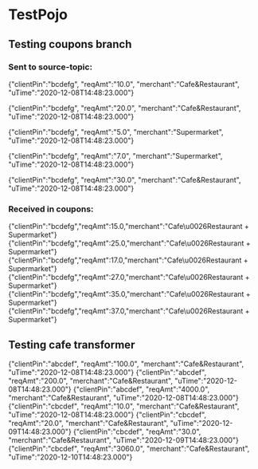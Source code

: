 # TestPojo


## Testing coupons branch
### Sent to source-topic:

{"clientPin":"bcdefg", "reqAmt":"10.0", "merchant":"Cafe&Restaurant", "uTime":"2020-12-08T14:48:23.000"}

{"clientPin":"bcdefg", "reqAmt":"20.0", "merchant":"Cafe&Restaurant", "uTime":"2020-12-08T14:48:23.000"}

{"clientPin":"bcdefg", "reqAmt":"5.0", "merchant":"Supermarket", "uTime":"2020-12-08T14:48:23.000"}

{"clientPin":"bcdefg", "reqAmt":"7.0", "merchant":"Supermarket", "uTime":"2020-12-08T14:48:23.000"}

{"clientPin":"bcdefg", "reqAmt":"30.0", "merchant":"Cafe&Restaurant", "uTime":"2020-12-08T14:48:23.000"}

### Received in coupons:

{"clientPin":"bcdefg","reqAmt":15.0,"merchant":"Cafe\u0026Restaurant + Supermarket"}
{"clientPin":"bcdefg","reqAmt":25.0,"merchant":"Cafe\u0026Restaurant + Supermarket"}
{"clientPin":"bcdefg","reqAmt":17.0,"merchant":"Cafe\u0026Restaurant + Supermarket"}
{"clientPin":"bcdefg","reqAmt":27.0,"merchant":"Cafe\u0026Restaurant + Supermarket"}
{"clientPin":"bcdefg","reqAmt":35.0,"merchant":"Cafe\u0026Restaurant + Supermarket"}
{"clientPin":"bcdefg","reqAmt":37.0,"merchant":"Cafe\u0026Restaurant + Supermarket"}


## Testing cafe transformer
{"clientPin":"abcdef", "reqAmt":"100.0", "merchant":"Cafe&Restaurant", "uTime":"2020-12-08T14:48:23.000"}
{"clientPin":"abcdef", "reqAmt":"200.0", "merchant":"Cafe&Restaurant", "uTime":"2020-12-08T14:48:23.000"}
{"clientPin":"abcdef", "reqAmt":"4000.0", "merchant":"Cafe&Restaurant", "uTime":"2020-12-08T14:48:23.000"}
{"clientPin":"cbcdef", "reqAmt":"10.0", "merchant":"Cafe&Restaurant", "uTime":"2020-12-08T14:48:23.000"}
{"clientPin":"cbcdef", "reqAmt":"20.0", "merchant":"Cafe&Restaurant", "uTime":"2020-12-09T14:48:23.000"}
{"clientPin":"cbcdef", "reqAmt":"30.0", "merchant":"Cafe&Restaurant", "uTime":"2020-12-09T14:48:23.000"}
{"clientPin":"cbcdef", "reqAmt":"3060.0", "merchant":"Cafe&Restaurant", "uTime":"2020-12-10T14:48:23.000"}